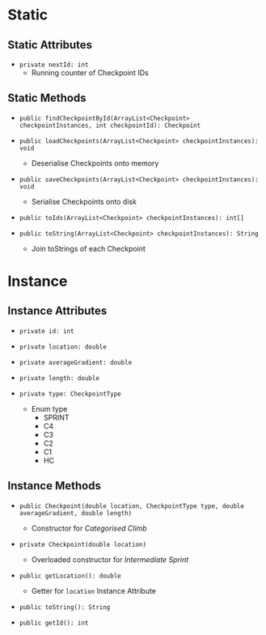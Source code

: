 # Static
## Static Attributes
- `private nextId: int`
	- Running counter of Checkpoint IDs
## Static Methods
- `public findCheckpointById(ArrayList<Checkpoint> checkpointInstances, int checkpointId): Checkpoint`

- `public loadCheckpoints(ArrayList<Checkpoint> checkpointInstances): void`
	- Deserialise Checkpoints onto memory
- `public saveCheckpoints(ArrayList<Checkpoint> checkpointInstances): void`
	- Serialise Checkpoints onto disk

- `public toIds(ArrayList<Checkpoint> checkpointInstances): int[]`
- `public toString(ArrayList<Checkpoint> checkpointInstances): String`
	- Join toStrings of each Checkpoint
# Instance
## Instance Attributes
- `private id: int`

- `private location: double`
- `private averageGradient: double`
- `private length: double`
- `private type: CheckpointType`
	- Enum type
		- SPRINT
		- C4
		- C3
		- C2
		- C1
		- HC
## Instance Methods
- `public Checkpoint(double location, CheckpointType type, double averageGradient, double length)`
	- Constructor for *Categorised Climb*
- `private Checkpoint(double location)`
	- Overloaded constructor for *Intermediate Sprint*

- `public getLocation(): double`
	- Getter for `location` Instance Attribute

- `public toString(): String`
- `public getId(): int`